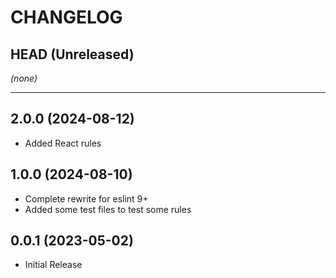 CHANGELOG
=========

## HEAD (Unreleased)
_(none)_

---

## 2.0.0 (2024-08-12)
* Added React rules

## 1.0.0 (2024-08-10)
* Complete rewrite for eslint 9+
* Added some test files to test some rules

## 0.0.1 (2023-05-02)
* Initial Release

